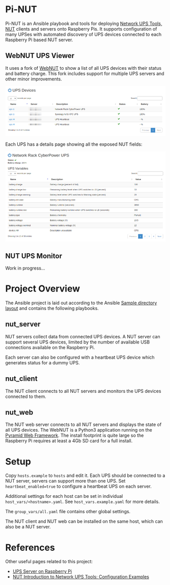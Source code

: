 # Pi-NUT

Pi-NUT is an Ansible playbook and tools for deploying 
[Network UPS Tools, NUT](https://networkupstools.org/documentation.html) 
clients and servers onto Raspberry Pis. It supports configuration of many
UPSes with automated discovery of UPS devices connected to each Raspberry Pi 
based NUT server.

## WebNUT UPS Viewer

It uses a fork of [WebNUT](https://github.com/rshipp/webNUT) to show a list of
all UPS devices with their status and battery charge. This fork includes 
support for multiple UPS servers and other minor improvements.

![UPS Device Lists](screenshots/ups_devices.png)

Each UPS has a details page showing all the exposed NUT fields:

![UPS Device Detail](screenshots/ups_details.png)

## NUT UPS Monitor

Work in progress...

# Project Overview

The Ansible project is laid out according to the Ansible 
[Sample directory layout](https://docs.ansible.com/ansible/latest/user_guide/sample_setup.html) 
and contains the following playbooks.

## nut_server

NUT servers collect data from connected UPS devices. A NUT server can support 
several UPS devices, limited by the number of available USB connections 
available on the Raspberry Pi. 

Each server can also be configured with a heartbeat UPS device which generates
status for a dummy UPS.

## nut_client

The NUT client connects to all NUT servers and monitors the UPS devices 
connected to them.

## nut_web

The NUT web server connects to all NUT servers and displays the state of all 
UPS devices. The WebNUT is a Python3 application running on the [Pyramid Web Framework](https://docs.pylonsproject.org/projects/pyramid/en/latest/index.html). 
The install footprint is quite large so the Raspberry Pi requires at least a 
4Gb SD card for a full install.

# Setup

Copy `hosts.example` to `hosts` and edit it. Each UPS should be connected to a 
NUT server, servers can support more than one UPS. Set `heartbeat_enabled=true`
to configure a heartbeat UPS on each server. 

Additional settings for each host can be set in individual 
`host_vars/<hostname>.yaml`. See `host_vars.example.yaml` for more details.

The `group_vars/all.yaml` file contains other global settings.

The NUT client and NUT web can be installed on the same host, which can also be 
a NUT server.

# References

Other useful pages related to this project:

* [UPS Server on Raspberry Pi](https://www.reddit.com/r/homelab/comments/5ssb5h/ups_server_on_raspberry_pi/)
* [NUT Introduction to Network UPS Tools: Configuration Examples](http://rogerprice.org/NUT/ConfigExamples.A5.pdf)